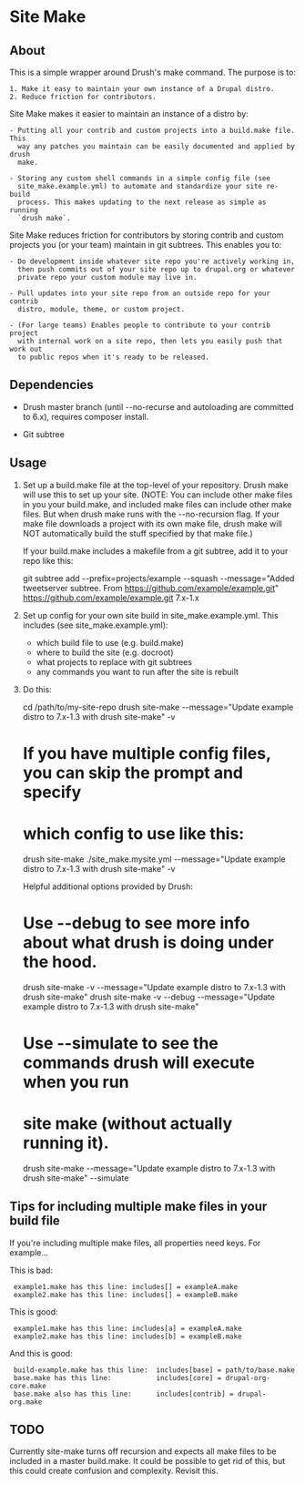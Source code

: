 Site Make
=========

About
-----

  This is a simple wrapper around Drush's make command. The purpose is to:
   
    1. Make it easy to maintain your own instance of a Drupal distro.
    2. Reduce friction for contributors.

  Site Make makes it easier to maintain an instance of a distro by:

    - Putting all your contrib and custom projects into a build.make file. This
      way any patches you maintain can be easily documented and applied by drush
      make. 

    - Storing any custom shell commands in a simple config file (see
      site_make.example.yml) to automate and standardize your site re-build
      process. This makes updating to the next release as simple as running
      `drush make`.

  Site Make reduces friction for contributors by storing contrib and custom
  projects you (or your team) maintain in git subtrees. This enables you to:

    - Do development inside whatever site repo you're actively working in,
      then push commits out of your site repo up to drupal.org or whatever
      private repo your custom module may live in.

    - Pull updates into your site repo from an outside repo for your contrib
      distro, module, theme, or custom project. 

    - (For large teams) Enables people to contribute to your contrib project
      with internal work on a site repo, then lets you easily push that work out
      to public repos when it's ready to be released.

Dependencies
------------

  - Drush master branch (until --no-recurse and autoloading are committed to
    6.x), requires composer install.

  - Git subtree

Usage
-----

  1. Set up a build.make file at the top-level of your repository. Drush make
     will use this to set up your site. (NOTE: You can include other make files in you
     your build.make, and included make files can include other make files. But
     when drush make runs with the --no-recursion flag. If your make file
     downloads a project with its own make file, drush make will NOT
     automatically build the stuff specified by that make file.)

     If your build.make includes a makefile from a git subtree, add it to your
     repo like this:

       git subtree add --prefix=projects/example --squash --message="Added tweetserver subtree. From https://github.com/example/example.git" https://github.com/example/example.git 7.x-1.x
       

  2. Set up config for your own site build in site_make.example.yml. This
     includes (see site_make.example.yml): 
     
       - which build file to use (e.g. build.make)
       - where to build the site (e.g. docroot)
       - what projects to replace with git subtrees
       - any commands you want to run after the site is rebuilt


  3. Do this:
      
        cd /path/to/my-site-repo
        drush site-make --message="Update example distro to 7.x-1.3 with drush site-make" -v

        # If you have multiple config files, you can skip the prompt and specify
        # which config to use like this:
        drush site-make ./site_make.mysite.yml --message="Update example distro to 7.x-1.3 with drush site-make" -v

     Helpful additional options provided by Drush:

        # Use --debug to see more info about what drush is doing under the hood.
        drush site-make -v --message="Update example distro to 7.x-1.3 with drush site-make"
        drush site-make -v --debug --message="Update example distro to 7.x-1.3 with drush site-make"
 
        # Use --simulate to see the commands drush will execute when you run
        # site make (without actually running it).
        drush site-make --message="Update example distro to 7.x-1.3 with drush site-make" --simulate


Tips for including multiple make files in your build file
----------------------------------------------------------

  If you're including multiple make files, all properties need keys. For example...

  This is bad:

     example1.make has this line: includes[] = exampleA.make
     example2.make has this line: includes[] = exampleB.make

  This is good:

     example1.make has this line: includes[a] = exampleA.make
     example2.make has this line: includes[b] = exampleB.make

  And this is good:

     build-example.make has this line:  includes[base] = path/to/base.make
     base.make has this line:           includes[core] = drupal-org-core.make
     base.make also has this line:      includes[contrib] = drupal-org.make

TODO
-----
Currently site-make turns off recursion and expects all make files to be
included in a master build.make. It could be possible to get rid of this, but
this could create confusion and complexity. Revisit this.


